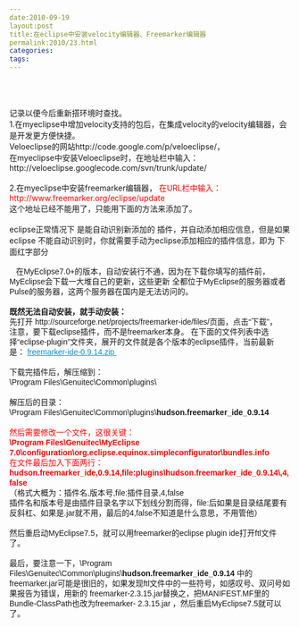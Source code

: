 ```yaml
---
date:2010-09-19
layout:post
title:在eclipse中安装velocity编辑器、Freemarker编辑器
permalink:2010/23.html
categories:
tags:
---
```



<p><span style="font-family: Arial, sans-serif, Helvetica, Tahoma; line-height: 18px;"> </span></p> <div class="blog_title" style="margin-bottom: 15px;">  <h3 style="font-size: 16px; line-height: 1.5em; margin-top: 0px; margin-right: 0px; margin-bottom: 0.5em; margin-left: 0px; padding-top: 10px; padding-right: 0px; padding-bottom: 0px; padding-left: 0px; color: black;"><br /></h3>  <strong style="font-weight: bold;"></strong> </div> <div class="blog_content"> 记录以便今后重新搭环境时查找。&nbsp; <br />1.在myeclipse中增加velocity支持的包后，在集成velocity的velocity编辑器，会是开发更方便快捷。&nbsp; <br />Veloeclipse的网站http://code.google.com/p/veloeclipse/，&nbsp; <br />在myeclipse中安装Veloeclipse时，在地址栏中输入： http://veloeclipse.googlecode.com/svn/trunk/update/&nbsp; <br /> <br />2.在myeclipse中安装freemarker编辑器， <span style="color: #ff0000;">在URL栏中输入：http://www.freemarker.org/eclipse/update</span> </div> <div class="blog_content"> 这个地址已经不能用了，只能用下面的方法来添加了。</div> <div class="blog_content"> <br /></div> <div class="blog_content"> eclipse正常情况下 是能自动识别新添加的 插件，并自动添加相应信息，但是如果eclipse 不能自动识别时，你就需要手动为eclipse添加相应的插件信息，即为 下面红字部分</div> <div class="blog_content"> <br /></div> <div class="blog_content"> <span style="font-family: Arial, sans-serif, Helvetica, Tahoma; line-height: 18px;">&nbsp;&nbsp; 在MyEclipse7.0+的版本，自动安装行不通，因为在下载你填写的插件前，MyEclipse会下载一大堆自己的更新，这些更新 全都位于MyEclipse的服务器或者Pulse的服务器，这两个服务器在国内是无法访问的。<br /><strong style="font-weight: bold;"><br />既然无法自动安装，就手动安装：</strong>&nbsp;<br />先打开 http://sourceforge.net/projects/freemarker-ide/files/页面，点击“下载”，<br />注意，要下载eclipse插件，而不是freemarker本身。 在下面的文件列表中选择“eclipse-plugin”文件夹，展开的文件就是各个版本的eclipse插件，当前最新是：&nbsp;<a class="button button-dload dload { url: 'http://downloads.sourceforge.net/project/freemarker-ide/freemarker-ide/0.9.14/freemarker-ide-0.9.14.zip' }" style="color: #108ac6; text-decoration: underline;" title="/freemarker-ide/0.9.14/freemarker-ide-0.9.14.zip:  released on 2006-04-28 17:54:14 GMT" href="http://sourceforge.net/projects/freemarker-ide/files/freemarker-ide/0.9.14/freemarker-ide-0.9.14.zip/download"><span><strong style="font-weight: bold;"></strong>freemarker-ide-0.9.14.zip&nbsp;</span></a><br /><br />下载完插件后，解压缩到：<br />\Program Files\Genuitec\Common\plugins\<br /><br />解压后的目录：<br />\Program Files\Genuitec\Common\plugins\<strong style="font-weight: bold;">hudson.freemarker_ide_0.9.14</strong>&nbsp;<br /><br /><span style="color: #ff0000;">然后需要修改一个文件，这很关键：<br /></span><strong style="font-weight: bold;"><span style="color: #ff0000;">\Program Files\Genuitec\MyEclipse 7.0\configuration\org.eclipse.equinox.simpleconfigurator\bundles.info</span></strong><span style="color: #ff0000;">&nbsp;<br />在文件最后加入下面两行：<br /></span><strong style="font-weight: bold;"><span style="color: #ff0000;">hudson.freemarker_ide,0.9.14,file:plugins\hudson.freemarker_ide_0.9.14\,4,false</span></strong><span style="color: #ff0000;">&nbsp;</span><br />（格式大概为：插件名,版本号,file:插件目录,4,false<br />插件名和版本号是由插件目录名字以下划线分割而得，file:后如果是目录结尾要有反斜杠、如果是.jar就不用，最后的4,false不知道是什么意思，不用管他）<br /><br />然后重启动MyEclipse7.5，就可以用freemarker的eclipse plugin ide打开ftl文件了。<br /><br />最后，要注意一下，\Program Files\Genuitec\Common\plugins\<strong style="font-weight: bold;">hudson.freemarker_ide_0.9.14</strong>&nbsp;中的freemarker.jar可能是很旧的，如果发现ftl文件中的一些符号，如感叹号、双问号如果报告为错误，用新的 freemarker-2.3.15.jar替换之，把MANIFEST.MF里的Bundle-ClassPath也改为freemarker- 2.3.15.jar ，然后重启MyEclipse7.5就可以了。</span></div> <p>&nbsp;</p>